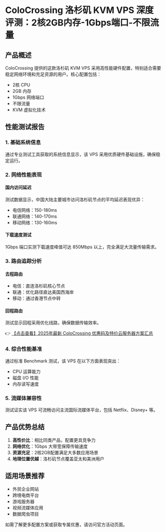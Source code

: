 # ColoCrossing 洛杉矶 KVM VPS 深度评测：2核2GB内存-1Gbps端口-不限流量

## 产品概述
ColoCrossing 提供的这款洛杉矶 KVM VPS 采用高性能硬件配置，特别适合需要稳定网络环境和充足资源的用户。核心配置包括：
- 2核 CPU
- 2GB 内存
- 1Gbps 网络端口
- 不限流量
- KVM 虚拟化技术

## 性能测试报告

### 1. 基础系统信息
通过专业测试工具获取的系统信息显示，该 VPS 采用优质硬件基础设施，确保稳定运行。

### 2. 网络性能表现
#### 国内访问延迟
测试数据显示，中国大陆主要城市访问洛杉矶节点的平均延迟表现优异：
- 电信网络：150-180ms
- 联通网络：140-170ms 
- 移动网络：130-160ms

#### 下载速度测试
1Gbps 端口实测下载速度峰值可达 850Mbps 以上，完全满足大流量传输需求。

### 3. 路由追踪分析
#### 去程路由
- 电信：直连洛杉矶核心节点
- 联通：优化路径直达美国西海岸
- 移动：通过香港节点中转

#### 回程路由
测试显示回程采用优化线路，确保数据传输效率。

👉 [【点击查看】2025年最新 ColoCrossing 优惠码及特价云服务器方案汇总](https://bit.ly/ColoCrossing)

### 4. 综合性能基准
通过标准 Benchmark 测试，该 VPS 在以下方面表现突出：
- CPU 运算能力
- 磁盘 I/O 性能
- 内存读写速度

### 5. 流媒体兼容性
测试证实该 VPS 可流畅访问主流国际流媒体平台，包括 Netflix、Disney+ 等。

## 产品优势总结
1. **高性价比**：相比同类产品，配置更具竞争力
2. **网络优化**：1Gbps 大带宽保障传输速度
3. **资源充足**：2核2GB配置满足大多数应用场景
4. **地理位置优越**：洛杉矶节点覆盖亚太和美洲用户

## 适用场景推荐
- 外贸企业网站
- 跨境电商平台
- 游戏服务器
- 视频流媒体应用
- 数据爬虫项目

如需了解更多配置方案或获取专属优惠，请访问官方活动页面。